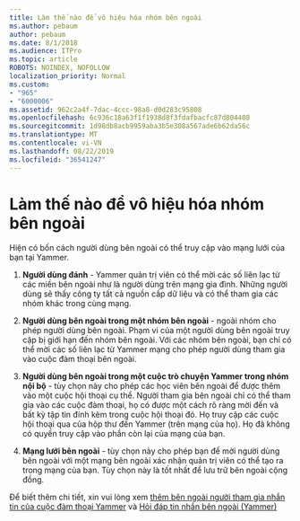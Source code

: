 ```yaml
---
title: Làm thế nào để vô hiệu hóa nhóm bên ngoài
ms.author: pebaum
author: pebaum
ms.date: 8/1/2018
ms.audience: ITPro
ms.topic: article
ROBOTS: NOINDEX, NOFOLLOW
localization_priority: Normal
ms.custom:
- "965"
- "6000006"
ms.assetid: 962c2a4f-7dac-4ccc-98a8-d0d283c95808
ms.openlocfilehash: 6c936c18a63f1f1938d8f3fdafbacfc87d804408
ms.sourcegitcommit: 1d98db8acb9959aba3b5e308a567ade6b62da56c
ms.translationtype: MT
ms.contentlocale: vi-VN
ms.lasthandoff: 08/22/2019
ms.locfileid: "36541247"
---
```

# <a name="how-to-disable-external-groups"></a>Làm thế nào để vô hiệu hóa nhóm bên ngoài

Hiện có bốn cách người dùng bên ngoài có thể truy cập vào mạng lưới của bạn tại Yammer.
  
1. **Người dùng đánh** - Yammer quản trị viên có thể mời các số liên lạc từ các miền bên ngoài như là người dùng trên mạng gia đình. Những người dùng sẽ thấy công ty tất cả nguồn cấp dữ liệu và có thể tham gia các nhóm khác trong cùng mạng.

2. **Người dùng bên ngoài trong một nhóm bên ngoài** - ngoài nhóm cho phép người dùng bên ngoài. Phạm vi của một người dùng bên ngoài truy cập bị giới hạn đến nhóm bên ngoài. Với các nhóm bên ngoài, bạn chỉ có thể mời các số liên lạc từ Yammer mạng cho phép người dùng tham gia vào cuộc đàm thoại bên ngoài.

3. **Người dùng bên ngoài trong một cuộc trò chuyện Yammer trong nhóm nội bộ** - tùy chọn này cho phép các học viên bên ngoài để được thêm vào một cuộc hội thoại cụ thể. Người tham gia bên ngoài chỉ có thể tham gia vào các cuộc đàm thoại, họ có được một cách rõ ràng mời đến và bất kỳ tập tin đính kèm trong cuộc hội thoại đó. Họ truy cập các cuộc hội thoại qua của hộp thư đến Yammer (trên mạng của họ). Họ đã không có quyền truy cập vào phần còn lại của mạng của bạn.

4. **Mạng lưới bên ngoài** - tùy chọn này cho phép bạn để mời người dùng bên ngoài với một mạng bên ngoài xác nhận quản trị viên có thể tạo ra trong mạng của bạn. Tùy chọn này là tốt nhất để lưu trữ bên ngoài cộng đồng.

Để biết thêm chi tiết, xin vui lòng xem [thêm bên ngoài người tham gia nhắn tin của cuộc đàm thoại Yammer](https://support.office.com/article/add-external-messaging-participants-to-your-yammer-conversations-423653bb-86b2-4eac-9d7e-dca121f7c16c?ui=en-US&amp;rs=en-US&amp;ad=US) và [Hỏi đáp tin nhắn bên ngoài (Yammer)](https://support.office.com/article/External-messaging-FAQ-Yammer-35b59d6c-bb1c-4541-bf19-9f67d2f2b199)
  